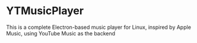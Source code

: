 # YTMusicPlayer
This is a complete Electron-based music player for Linux, inspired by Apple Music, using YouTube Music as the backend
